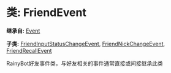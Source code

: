 # 类: FriendEvent  
  
**继承自:** [Event](Event.md)  
  
**子类:** [FriendInputStatusChangeEvent](FriendInputStatusChangeEvent.md), [FriendNickChangeEvent](FriendNickChangeEvent.md), [FriendRecallEvent](FriendRecallEvent.md)  
  
RainyBot好友事件类，与好友相关的事件通常直接或间接继承此类  
  

